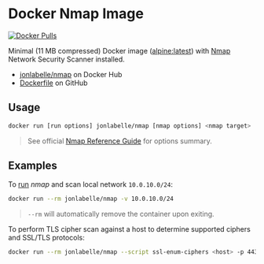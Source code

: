 # Docker Nmap Image

[![Docker Pulls](https://img.shields.io/docker/pulls/jonlabelle/nmap.svg)][dockerhub]

Minimal (11 MB compressed) Docker image ([alpine:latest](https://hub.docker.com/_/alpine)) with [Nmap](https://nmap.org/) Network Security Scanner installed.

- [jonlabelle/nmap](https://hub.docker.com/r/jonlabelle/nmap) on Docker Hub
- [Dockerfile](https://github.com/jonlabelle/docker-nmap/blob/master/Dockerfile) on GitHub

## Usage

```bash
docker run [run options] jonlabelle/nmap [nmap options] <nmap target>
```

> See official [Nmap Reference Guide](https://nmap.org/book/man-briefoptions.html) for options summary.

## Examples

To [run](https://docs.docker.com/engine/reference/commandline/run/) *nmap* and scan local network `10.0.10.0/24`:

```bash
docker run --rm jonlabelle/nmap -v 10.0.10.0/24
```

> `--rm` will automatically remove the container upon exiting.

To perform TLS cipher scan against a host to determine supported ciphers and SSL/TLS protocols:

```bash
docker run --rm jonlabelle/nmap --script ssl-enum-ciphers <host> -p 443
```

[dockerhub]: https://hub.docker.com/r/jonlabelle/nmap

